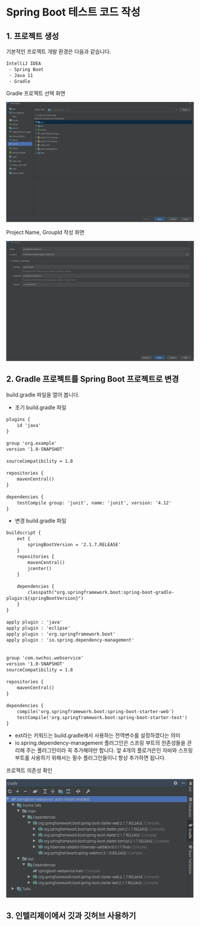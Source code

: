 # Spring Boot 테스트 코드 작성

## 1. 프로젝트 생성
기본적인 프로젝트 개발 환경은 다음과 같습니다.

```
IntelliJ IDEA
 - Spring Boot
 - Java 11
 - Gradle
```

Gradle 프로젝트 선택 화면

![project create](../../images/spring/chater01/project1.png)
 

Project Name, GroupId 작성 화면

![project name create](../../images/spring/chater01/project2.png)

 

 ## 2. Gradle 프로젝트를 Spring Boot 프로젝트로 변경


build.gradle 파일을 열어 봅니다.

- 초기 build.gradle 파일
```
plugins {
    id 'java'
}

group 'org.example'
version '1.0-SNAPSHOT'

sourceCompatibility = 1.8

repositories {
    mavenCentral()
}

dependencies {
    testCompile group: 'junit', name: 'junit', version: '4.12'
}

```

- 변경 build.gradle 파일
```
buildscript {
    ext {
        springBootVersion = '2.1.7.RELEASE'
    }
    repositories {
        mavenCentral()
        jcenter()
    }

    dependencies {
        classpath("org.springframework.boot:spring-boot-gradle-plugin:${springBootVersion}")
    }
}

apply plugin : 'java'
apply plugin : 'eclipse'
apply plugin : 'org.springframework.boot'
apply plugin : 'io.spring.dependency-management'


group 'com.swchoi.webservice'
version '1.0-SNAPSHOT'
sourceCompatibility = 1.8

repositories {
    mavenCentral()
}

dependencies {
    compile('org.springframework.boot:spring-boot-starter-web')
    testCompile('org.springframework.boot:spring-boot-starter-test')
}
```
- ext라는 키워드는 build.gradle에서 사용하는 전역변수를 설정하겠다는 의미
- io.spring.dependency-management 플러그인은 스프링 부트의 읜존성들을 관리해 주는 플러그인이라 꼭 추가해야만 합니다. 앞 4개의 플로거은인 자바와 스프링 부트를 사용하기 위해서는 필수 플러그인들이니 항상 추가하면 됩니다.

프로젝트 의존성 확인

![project Gradle](../../images/spring/chater01/project3.png)


## 3. 인텔리제이에서 깃과 깃허브 사용하기